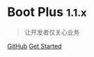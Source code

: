 # Boot Plus <small>1.1.x</small>

> 让开发者仅关心业务

[GitHub](https://github.com/zhouxx/boot-plus)
[Get Started](#part2-起步)


